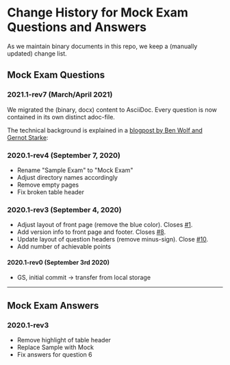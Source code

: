 # Change History for Mock Exam Questions and Answers

As we maintain binary documents in this repo, we keep a (manually updated) change list.

## Mock Exam Questions

### 2021.1-rev7 (March/April 2021)
We migrated the (binary, docx) content to AsciiDoc.
Every question is now contained in its own distinct adoc-file.

The technical background is explained in a [blogpost by Ben Wolf and Gernot Starke](https://www.isaqb.org/blog/migrating-the-isaqb-mock-examination-to-asciidoc/):



### 2020.1-rev4 (September 7, 2020)
- Rename "Sample Exam" to "Mock Exam"
- Adjust directory names accordingly
- Remove empty pages
- Fix broken table header

### 2020.1-rev3 (September 4, 2020)
- Adjust layout of front page (remove the blue color). Closes [#1](https://github.com/isaqb-org/examination-foundation/issues/1).
- Add version info to front page and footer. Closes [#8](https://github.com/isaqb-org/examination-foundation/issues/8).
- Update layout of question headers (remove minus-sign). Close [#10](https://github.com/isaqb-org/examination-foundation/issues/10).
- Add number of achievable points

#### 2020.1-rev0 (September 3rd 2020)
- GS, initial commit -> transfer from local storage

- - -

## Mock Exam Answers
### 2020.1-rev3
- Remove highlight of table header
- Replace Sample with Mock
- Fix answers for question 6

